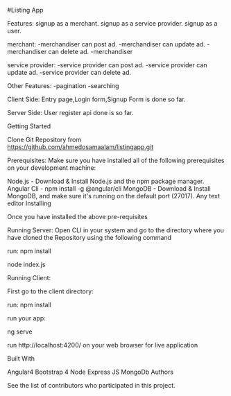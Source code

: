 #Listing App

Features:
signup as a merchant.
signup as a service provider.
signup as a user.

merchant:
-merchandiser can post ad.
-merchandiser can update ad.
-merchandiser can delete ad.
-merchandiser 

service provider:
-service provider can post ad.
-service provider can update ad.
-service provider can delete ad.

Other Features:
-pagination
-searching 

Client Side:
Entry page,Login form,Signup Form is done so far.

Server Side:
User register api done is so far.

Getting Started

Clone Git Repository from https://github.com/ahmedosamaalam/listingapp.git

Prerequisites:
Make sure you have installed all of the following prerequisites on your development machine:

Node.js - Download & Install Node.js and the npm package manager. Angular Cli - npm install -g @angular/cli MongoDB - Download & Install MongoDB, and make sure it's running on the default port (27017). Any text editor Installing

Once you have installed the above pre-requisites

Running Server:
Open CLI in your system and go to the directory where you have cloned the Repository using the following command

run:
npm install

node index.js

Running Client:

First go to the client directory:

run:
npm install

run your app:

ng serve

run http://localhost:4200/ on your web browser for live application

Built With

Angular4 Bootstrap 4 Node Express JS MongoDb Authors

See the list of contributors who participated in this project.
